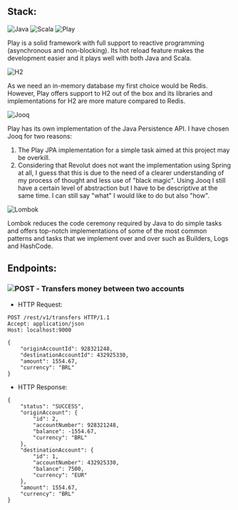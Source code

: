 ## Stack:
![Java](https://img.shields.io/badge/Java-1.8-red.svg?style=plastic)
![Scala](https://img.shields.io/badge/Scala-2.12.7-blue.svg?style=plastic)
![Play](https://img.shields.io/badge/Play%20Framework-2.6.18-green.svg?style=plastic)

Play is a solid framework with full support to reactive programming (asynchronous and non-blocking). Its hot reload feature makes the development easier and it plays well with both Java and Scala.

![H2](https://img.shields.io/badge/h2Database-1.4.192-blue.svg?style=plastic)

As we need an in-memory database my first choice would be Redis. However, Play offers support to H2 out of the box and its libraries and implementations for H2 are more mature compared to Redis. 

![Jooq](https://img.shields.io/badge/Jooq-3.11.5-blue.svg?style=plastic)

Play has its own implementation of the Java Persistence API. I have chosen Jooq for two reasons:
1) The Play JPA implementation for a simple task aimed at this project may be overkill.
2) Considering that Revolut does not want the implementation using Spring at all, I guess that this is due to the need of a clearer understanding of my process of thought and less use of "black magic". Using Jooq I still have a certain level of abstraction but I have to be descriptive at the same time. I can still say "what" I would like to do but also "how". 

![Lombok](https://img.shields.io/badge/lombok-1.18.2-blue.svg?style=plastic)

Lombok reduces the code ceremony required by Java to do simple tasks and offers top-notch implementations of some of the most common patterns and tasks that we implement over and over such as Builders, Logs and HashCode.

## Endpoints:
### ![POST](https://img.shields.io/badge/POST-red.svg?style=plastic) - Transfers money between two accounts

* HTTP Request:
```
POST /rest/v1/transfers HTTP/1.1
Accept: application/json
Host: localhost:9000

{
	"originAccountId": 928321248,
	"destinationAccountId": 432925330,
	"amount": 1554.67,
	"currency": "BRL"
}
```

* HTTP Response:
```
{
    "status": "SUCCESS",
    "originAccount": {
        "id": 2,
        "accountNumber": 928321248,
        "balance": -1554.67,
        "currency": "BRL"
    },
    "destinationAccount": {
        "id": 1,
        "accountNumber": 432925330,
        "balance": 7500,
        "currency": "EUR"
    },
    "amount": 1554.67,
    "currency": "BRL"
}
```